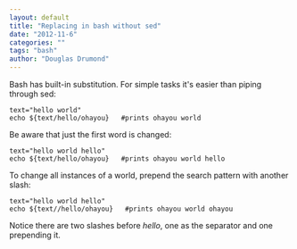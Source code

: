 ```yaml
---
layout: default
title: "Replacing in bash without sed"
date: "2012-11-6"
categories: ""
tags: "bash"
author: "Douglas Drumond"
---
```

Bash has built-in substitution. For simple tasks it's easier than piping through sed:

    text="hello world"
    echo ${text/hello/ohayou}   #prints ohayou world

Be aware that just the first word is changed:

    text="hello world hello"
    echo ${text/hello/ohayou}   #prints ohayou world hello

To change all instances of a world, prepend the search pattern with another slash:

    text="hello world hello"
    echo ${text//hello/ohayou}   #prints ohayou world ohayou

Notice there are two slashes before *hello*, one as the separator and one prepending it.

